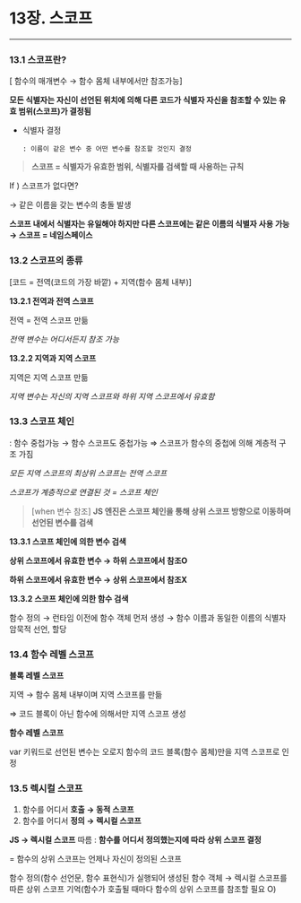 # 13장. 스코프

---



### 13.1 스코프란?

[ 함수의 매개변수 → 함수 몸체 내부에서만 참조가능]

**모든 식별자는 자신이 선언된 위치에 의해 다른 코드가 식별자 자신을 참조할 수 있는 유효 범위(스코프)가 결정됨**

- 식별자 결정

      : 이름이 같은 변수 중 어떤 변수를 참조할 것인지 결정

> **스코프 = 식별자가 유효한 범위, 식별자를 검색할 때 사용하는 규칙**
> 

If ) 스코프가 없다면?

→ 같은 이름을 갖는 변수의 충돌 발생

**스코프 내에서 식별자는 유일해야 하지만 다른 스코프에는 같은 이름의 식별자 사용 가능 → 스코프 = 네임스페이스**




### 13.2 스코프의 종류

[코드 = 전역(코드의 가장 바깥) + 지역(함수 몸체 내부)]


**13.2.1 전역과 전역 스코프**

전역 = 전역 스코프 만듦

*전역 변수는 어디서든지 참조 가능*


**13.2.2 지역과 지역 스코프**

지역은 지역 스코프 만듦

*지역 변수는 자신의 지역 스코프와 하위 지역 스코프에서 유효함*




### 13.3 스코프 체인

: 함수 중첩가능 → 함수 스코프도 중첩가능 ⇒ 스코프가 함수의 중첩에 의해 계층적 구조 가짐

*모든 지역 스코프의 최상위 스코프는 전역 스코프*

*스코프가 계층적으로 연결된 것 = 스코프 체인*

> [when 변수 참조] **JS 엔진은 스코프 체인을 통해 상위 스코프 방향으로 이동하며 선언된 변수를 검색**
> 


**13.3.1 스코프 체인에 의한 변수 검색**

**상위 스코프에서 유효한 변수 → 하위 스코프에서 참조O**

**하위 스코프에서 유효한 변수 → 상위 스코프에서 참조X**


**13.3.2 스코프 체인에 의한 함수 검색**

함수 정의 → 런타임 이전에 함수 객체 먼저 생성 → 함수 이름과 동일한 이름의 식별자 암묵적 선언, 할당




### 13.4 함수 레벨 스코프

**블록 레벨 스코프**

지역 → 함수 몸체 내부이며 지역 스코프를 만듦

⇒ 코드 블록이 아닌 함수에 의해서만 지역 스코프 생성


**함수 레벨 스코프**

var 키워드로 선언된 변수는 오로지 함수의 코드 블록(함수 몸체)만을 지역 스코프로 인정




### 13.5 렉시컬 스코프

1. 함수를 어디서 **호출 → 동적 스코프**
2. 함수를 어디서 **정의 → 렉시컬 스코프**


**JS → 렉시컬 스코프** 따름    : **함수를 어디서 정의했는지에 따라 상위 스코프 결정** 

= 함수의 상위 스코프는 언제나 자신이 정의된 스코프

함수 정의(함수 선언문, 함수 표현식)가 실행되어 생성된 함수 객체 → 렉시컬 스코프를 따른 상위 스코프 기억(함수가 호출될 때마다 함수의 상위 스코프를 참조할 필요 O)
